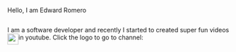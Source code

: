 Hello, I am Edward Romero

<div style="clear: left;">
  <p style="float: left;">
    I am a software developer and recently I started to created super fun videos in youtube. Click the logo to go to channel: 
    <a href="https://www.youtube.com/channel/UCAyEo_24I-oZtsBcAd3Vxig">
      <img alt="meroware" style="float:left";" src="https://yt3.ggpht.com/a-/AOh14GibaU1lhue324Q68n0M-nrbxL2WgtSf6hp2rqzQ=s100-c-k-c0xffffffff-no-rj-mo"
     width=25">
    </a>
  </p>
</div>
